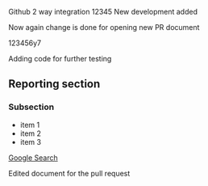 Github 2 way integration
12345
New development added

Now again change is done for opening new PR document

123456y7


Adding code for further testing


## Reporting section
### Subsection
  - item 1
  - item 2
  - item 3
    
[Google Search](http://www.google.com)

Edited document for the pull request
